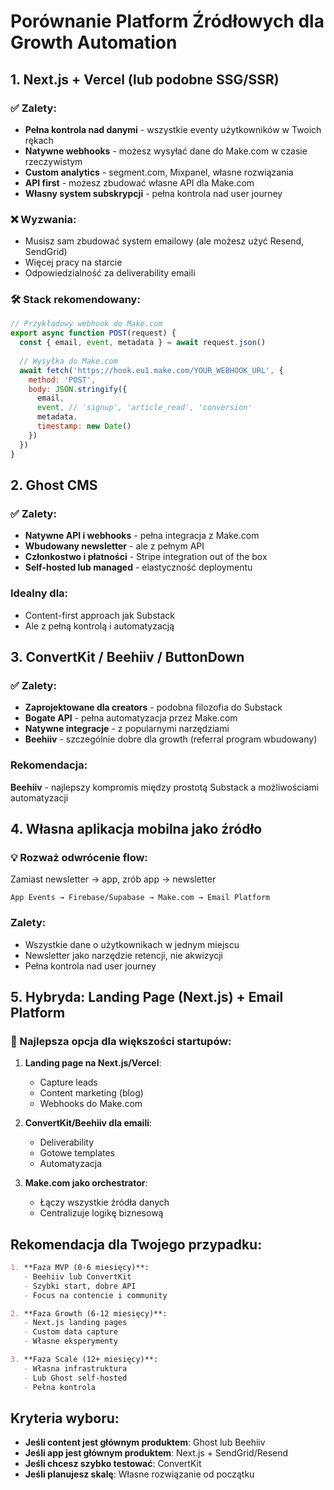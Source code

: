 # Porównanie Platform Źródłowych dla Growth Automation

## 1. Next.js + Vercel (lub podobne SSG/SSR)

### ✅ Zalety:
- **Pełna kontrola nad danymi** - wszystkie eventy użytkowników w Twoich rękach
- **Natywne webhooks** - możesz wysyłać dane do Make.com w czasie rzeczywistym
- **Custom analytics** - segment.com, Mixpanel, własne rozwiązania
- **API first** - możesz zbudować własne API dla Make.com
- **Własny system subskrypcji** - pełna kontrola nad user journey

### ❌ Wyzwania:
- Musisz sam zbudować system emailowy (ale możesz użyć Resend, SendGrid)
- Więcej pracy na starcie
- Odpowiedzialność za deliverability emaili

### 🛠 Stack rekomendowany:
```javascript
// Przykładowy webhook do Make.com
export async function POST(request) {
  const { email, event, metadata } = await request.json()
  
  // Wysyłka do Make.com
  await fetch('https://hook.eu1.make.com/YOUR_WEBHOOK_URL', {
    method: 'POST',
    body: JSON.stringify({
      email,
      event, // 'signup', 'article_read', 'conversion'
      metadata,
      timestamp: new Date()
    })
  })
}
```

## 2. Ghost CMS

### ✅ Zalety:
- **Natywne API i webhooks** - pełna integracja z Make.com
- **Wbudowany newsletter** - ale z pełnym API
- **Członkostwo i płatności** - Stripe integration out of the box
- **Self-hosted lub managed** - elastyczność deploymentu

### Idealny dla:
- Content-first approach jak Substack
- Ale z pełną kontrolą i automatyzacją

## 3. ConvertKit / Beehiiv / ButtonDown

### ✅ Zalety:
- **Zaprojektowane dla creators** - podobna filozofia do Substack
- **Bogate API** - pełna automatyzacja przez Make.com
- **Natywne integracje** - z popularnymi narzędziami
- **Beehiiv** - szczególnie dobre dla growth (referral program wbudowany)

### Rekomendacja:
**Beehiiv** - najlepszy kompromis między prostotą Substack a możliwościami automatyzacji

## 4. Własna aplikacja mobilna jako źródło

### 💡 Rozważ odwrócenie flow:
Zamiast newsletter → app, zrób app → newsletter

```
App Events → Firebase/Supabase → Make.com → Email Platform
```

### Zalety:
- Wszystkie dane o użytkownikach w jednym miejscu
- Newsletter jako narzędzie retencji, nie akwizycji
- Pełna kontrola nad user journey

## 5. Hybryda: Landing Page (Next.js) + Email Platform

### 🎯 Najlepsza opcja dla większości startupów:

1. **Landing page na Next.js/Vercel**:
   - Capture leads
   - Content marketing (blog)
   - Webhooks do Make.com

2. **ConvertKit/Beehiiv dla emaili**:
   - Deliverability
   - Gotowe templates
   - Automatyzacja

3. **Make.com jako orchestrator**:
   - Łączy wszystkie źródła danych
   - Centralizuje logikę biznesową

## Rekomendacja dla Twojego przypadku:

```markdown
1. **Faza MVP (0-6 miesięcy)**:
   - Beehiiv lub ConvertKit
   - Szybki start, dobre API
   - Focus na contencie i community

2. **Faza Growth (6-12 miesięcy)**:
   - Next.js landing pages
   - Custom data capture
   - Własne eksperymenty

3. **Faza Scale (12+ miesięcy)**:
   - Własna infrastruktura
   - Lub Ghost self-hosted
   - Pełna kontrola
```

## Kryteria wyboru:

- **Jeśli content jest głównym produktem**: Ghost lub Beehiiv
- **Jeśli app jest głównym produktem**: Next.js + SendGrid/Resend
- **Jeśli chcesz szybko testować**: ConvertKit
- **Jeśli planujesz skalę**: Własne rozwiązanie od początku

